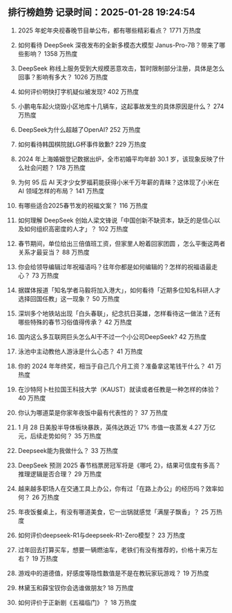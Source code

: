 
## 排行榜趋势 记录时间：2025-01-28 19:24:54
  
  1. 2025 年蛇年央视春晚节目单公布，都有哪些精彩看点？ 1771 万热度
    
  2. 如何看待 DeepSeek 深夜发布的全新多模态大模型 Janus-Pro-7B？带来了哪些影响？ 1358 万热度
    
  3. DeepSeek 称线上服务受到大规模恶意攻击，暂时限制部分注册，具体是怎么回事？影响有多大？ 1026 万热度
    
  4. 如何评价明快打字机疑似被发现? 402 万热度
    
  5. 小鹏电车起火烧毁小区地库十几辆车，这起事故发生的具体原因是什么？ 274 万热度
    
  6. DeepSeek为什么超越了OpenAI? 252 万热度
    
  7. 如何看待韩国棋院就LG杯事件致歉? 229 万热度
    
  8. 2024 年上海婚姻登记数据出炉，全市初婚平均年龄 30.1 岁，该现象反映了什么社会问题？ 178 万热度
    
  9. 为何 95 后 AI 天才少女罗福莉能获得小米千万年薪的青睐？这体现了小米在 AI 领域怎样的布局？ 141 万热度
    
  10. 有哪些适合2025春节发的祝福文案？ 116 万热度
    
  11. 如何理解 DeepSeek 创始人梁文锋说「中国创新不缺资本，缺乏的是信心以及如何组织高密度的人才」？ 102 万热度
    
  12. 春节期间，单位给出三倍值班工资，但家里人盼着回家团圆 ，怎么平衡这两者关系才最妥当？ 88 万热度
    
  13. 你会给领导编辑过年祝福语吗？往年你都是如何编辑的？怎样的祝福语最走心？ 73 万热度
    
  14. 据媒体报道「知名学者马毅将加入港大」，如何看待「近期多位知名科研人才选择回国任教」这一现象？ 50 万热度
    
  15. 深圳多个地铁站出现「白头春联」，纪念抗日英雄，怎样看待这一做法？还有哪些特殊的春节习俗值得传承？ 42 万热度
    
  16. 国内这么多互联网巨头怎么AI干不过一个小公司DeepSeek? 42 万热度
    
  17. 泳池中主动教他人游泳是什么心态？ 41 万热度
    
  18. 你的 2024 年年终奖，相当于自己几个月工资？准备拿这笔钱干什么？ 41 万热度
    
  19. 在沙特阿卜杜拉国王科技大学（KAUST）就读或者任教是一种怎样的体验？ 40 万热度
    
  20. 你认为哪道菜是你家年夜饭中最有代表性的？ 37 万热度
    
  21. 1 月 28 日美股半导体板块暴跌，英伟达跌近 17% 市值一夜蒸发 4.27 万亿元，后续走势如何？ 35 万热度
    
  22. Deepseek能为我做什么？ 33 万热度
    
  23. DeepSeek 预测 2025 春节档票房冠军将是《哪吒 2》，结果可信度有多高？推理逻辑是否合理？ 29 万热度
    
  24. 越来越多职场人在交通工具上办公，你有过「在路上办公」的经历吗？效率如何？ 26 万热度
    
  25. 年夜饭餐桌上，有没有哪道美食，它一出锅就感觉「满屋子飘香」？ 25 万热度
    
  26. 如何评价deepseek-R1与deepseek-R1-Zero模型？ 23 万热度
    
  27. 过年回去打算买车，想要一辆燃油车，老铁们有没有推荐的，价格十来万左右？ 19 万热度
    
  28. 游戏中的道德值，好感度等隐性数值是不是在教玩家玩游戏？ 19 万热度
    
  29. 林黛玉和薛宝钗你会选谁做朋友? 18 万热度
    
  30. 如何评价于正新剧《五福临门》？ 18 万热度
    